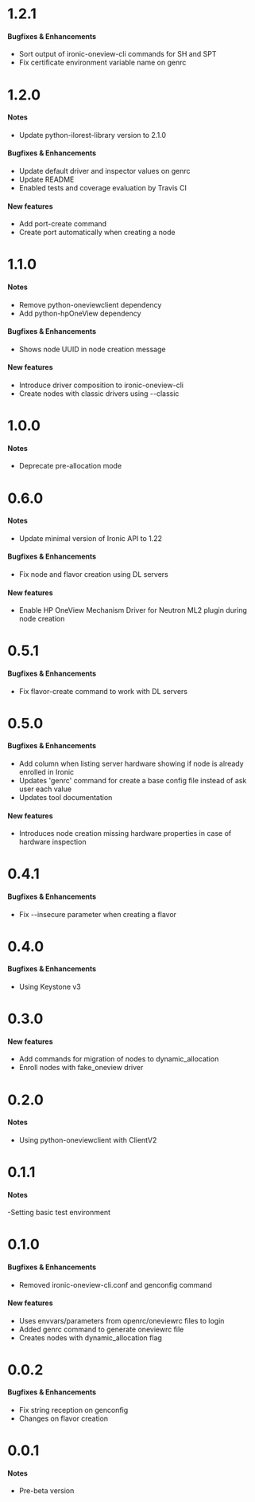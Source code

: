 # 1.2.1

#### Bugfixes & Enhancements
- Sort output of ironic-oneview-cli commands for SH and SPT
- Fix certificate environment variable name on genrc

# 1.2.0

#### Notes
- Update python-ilorest-library version to 2.1.0

#### Bugfixes & Enhancements
- Update default driver and inspector values on genrc
- Update README
- Enabled tests and coverage evaluation by Travis CI

#### New features
- Add port-create command
- Create port automatically when creating a node

# 1.1.0

#### Notes
- Remove python-oneviewclient dependency
- Add python-hpOneView dependency

#### Bugfixes & Enhancements
- Shows node UUID in node creation message

#### New features
- Introduce driver composition to ironic-oneview-cli
- Create nodes with classic drivers using --classic


# 1.0.0

#### Notes
- Deprecate pre-allocation mode


# 0.6.0

#### Notes
- Update minimal version of Ironic API to 1.22

#### Bugfixes & Enhancements
- Fix node and flavor creation using DL servers

#### New features
- Enable HP OneView Mechanism Driver for Neutron ML2 plugin during node creation


# 0.5.1

#### Bugfixes & Enhancements
- Fix flavor-create command to work with DL servers


# 0.5.0

#### Bugfixes & Enhancements
- Add column when listing server hardware showing if node is already enrolled in Ironic
- Updates 'genrc' command for create a base config file instead of ask user each value
- Updates tool documentation

#### New features
- Introduces node creation missing hardware properties in case of hardware inspection


# 0.4.1

#### Bugfixes & Enhancements
- Fix --insecure parameter when creating a flavor


# 0.4.0

#### Bugfixes & Enhancements
- Using Keystone v3


# 0.3.0

#### New features
- Add commands for migration of nodes to dynamic_allocation
- Enroll nodes with fake_oneview driver

# 0.2.0

#### Notes
- Using python-oneviewclient with ClientV2


# 0.1.1

#### Notes
-Setting basic test environment


# 0.1.0

#### Bugfixes & Enhancements
- Removed ironic-oneview-cli.conf and genconfig command

#### New features
- Uses envvars/parameters from openrc/oneviewrc files to login
- Added genrc command to generate oneviewrc file
- Creates nodes with dynamic_allocation flag


# 0.0.2

#### Bugfixes & Enhancements
- Fix string reception on genconfig
- Changes on flavor creation


# 0.0.1

#### Notes
- Pre-beta version

